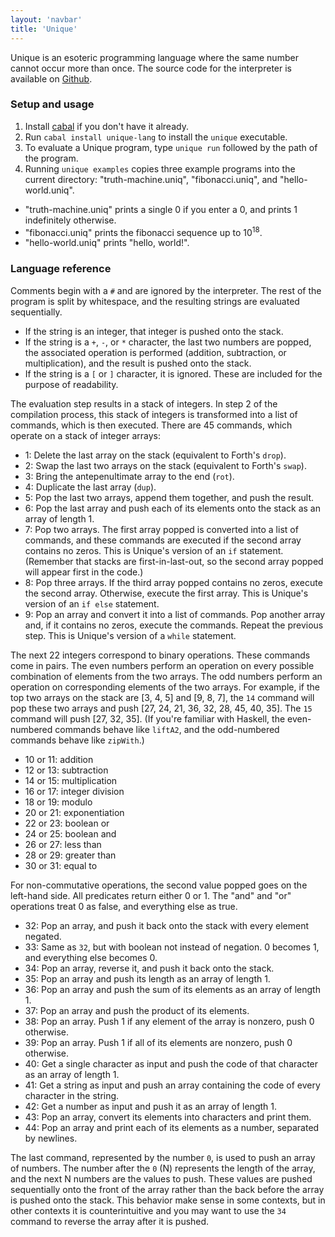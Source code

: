 ```yaml
---
layout: 'navbar'
title: 'Unique'
---
```


Unique is an esoteric programming language where the same number cannot occur more than once. The source code for the interpreter is available on [Github](https://github.com/UnaryPlus/unique).

### Setup and usage

1. Install [cabal](https://www.haskell.org/cabal/) if you don't have it already.
2. Run `cabal install unique-lang` to install the `unique` executable.
3. To evaluate a Unique program, type `unique run` followed by the path of the program.
4. Running `unique examples` copies three example programs into the current directory: "truth-machine.uniq", "fibonacci.uniq", and "hello-world.uniq".
  * "truth-machine.uniq" prints a single 0 if you enter a 0, and prints 1 indefinitely otherwise.
  * "fibonacci.uniq" prints the fibonacci sequence up to 10<sup>18</sup>.
  * "hello-world.uniq" prints "hello, world!".

### Language reference

Comments begin with a `#` and are ignored by the interpreter. The rest of the program is split by whitespace, and the resulting strings are evaluated sequentially.

* If the string is an integer, that integer is pushed onto the stack.
* If the string is a `+`, `-`, or `*` character, the last two numbers are popped, the associated operation is performed (addition, subtraction, or multiplication), and the result is pushed onto the stack.
* If the string is a `[` or `]` character, it is ignored. These are included for the purpose of readability.

The evaluation step results in a stack of integers. In step 2 of the compilation process, this stack of integers is transformed into a list of commands, which is then executed. There are 45 commands, which operate on a stack of integer arrays:

* 1: Delete the last array on the stack (equivalent to Forth's `drop`).
* 2: Swap the last two arrays on the stack (equivalent to Forth's `swap`).
* 3: Bring the antepenultimate array to the end (`rot`).
* 4: Duplicate the last array (`dup`).
* 5: Pop the last two arrays, append them together, and push the result.
* 6: Pop the last array and push each of its elements onto the stack as an array of length 1.
* 7: Pop two arrays. The first array popped is converted into a list of commands, and these commands are executed if the second array contains no zeros. This is Unique's version of an `if` statement. (Remember that stacks are first-in-last-out, so the second array popped will appear first in the code.)
* 8: Pop three arrays. If the third array popped contains no zeros, execute the second array. Otherwise, execute the first array. This is Unique's version of an `if else` statement.
* 9: Pop an array and convert it into a list of commands. Pop another array and, if it contains no zeros, execute the commands. Repeat the previous step. This is Unique's version of a `while` statement.

The next 22 integers correspond to binary operations. These commands come in pairs. The even numbers perform an operation on every possible combination of elements from the two arrays. The odd numbers perform an operation on corresponding elements of the two arrays. For example, if the top two arrays on the stack are [3, 4, 5] and [9, 8, 7], the `14` command will pop these two arrays and push [27, 24, 21, 36, 32, 28, 45, 40, 35]. The `15` command will push [27, 32, 35]. (If you're familiar with Haskell, the even-numbered commands behave like `liftA2`, and the odd-numbered commands behave like `zipWith`.)

* 10 or 11: addition
* 12 or 13: subtraction
* 14 or 15: multiplication
* 16 or 17: integer division
* 18 or 19: modulo
* 20 or 21: exponentiation
* 22 or 23: boolean or
* 24 or 25: boolean and
* 26 or 27: less than
* 28 or 29: greater than
* 30 or 31: equal to

For non-commutative operations, the second value popped goes on the left-hand side. All predicates return either 0 or 1. The "and" and "or" operations treat 0 as false, and everything else as true.

* 32: Pop an array, and push it back onto the stack with every element negated.
* 33: Same as `32`, but with boolean not instead of negation. 0 becomes 1, and everything else becomes 0.
* 34: Pop an array, reverse it, and push it back onto the stack.
* 35: Pop an array and push its length as an array of length 1.
* 36: Pop an array and push the sum of its elements as an array of length 1.
* 37: Pop an array and push the product of its elements.
* 38: Pop an array. Push 1 if any element of the array is nonzero, push 0 otherwise.
* 39: Pop an array. Push 1 if all of its elements are nonzero, push 0 otherwise.
* 40: Get a single character as input and push the code of that character as an array of length 1.
* 41: Get a string as input and push an array containing the code of every character in the string.
* 42: Get a number as input and push it as an array of length 1.
* 43: Pop an array, convert its elements into characters and print them.
* 44: Pop an array and print each of its elements as a number, separated by newlines.

The last command, represented by the number `0`, is used to push an array of numbers. The number after the `0` (N) represents the length of the array, and the next N numbers are the values to push. These values are pushed sequentially onto the front of the array rather than the back before the array is pushed onto the stack. This behavior make sense in some contexts, but in other contexts it is counterintuitive and you may want to use the `34` command to reverse the array after it is pushed.
